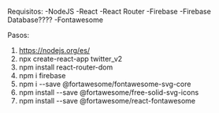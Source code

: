 Requisitos:
-NodeJS
-React
-React Router
-Firebase
-Firebase Database????
-Fontawesome

Pasos:
1. https://nodejs.org/es/
2. npx create-react-app twitter_v2
3. npm install react-router-dom
4. npm i firebase
5. npm i --save @fortawesome/fontawesome-svg-core
6. npm install --save @fortawesome/free-solid-svg-icons
7. npm install --save @fortawesome/react-fontawesome
